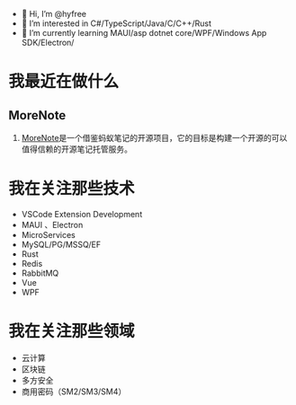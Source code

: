 - 👋 Hi, I’m @hyfree
- 👀 I’m interested in C#/TypeScript/Java/C/C++/Rust
- 🌱 I’m currently learning MAUI/asp dotnet core/WPF/Windows App SDK/Electron/

# 我最近在做什么

## MoreNote

1. [MoreNote](https://github.com/morenote/Server)是一个借鉴蚂蚁笔记的开源项目，它的目标是构建一个开源的可以值得信赖的开源笔记托管服务。


# 我在关注那些技术

- VSCode Extension Development
- MAUI 、Electron
- MicroServices
- MySQL/PG/MSSQ/EF
- Rust
- Redis
- RabbitMQ
- Vue
- WPF 
# 我在关注那些领域

- 云计算
- 区块链
- 多方安全
- 商用密码（SM2/SM3/SM4）
